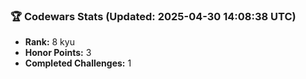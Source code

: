 ### 🏆 Codewars Stats (Updated: 2025-04-30 14:08:38 UTC)

- **Rank:** 8 kyu
- **Honor Points:** 3
- **Completed Challenges:** 1
